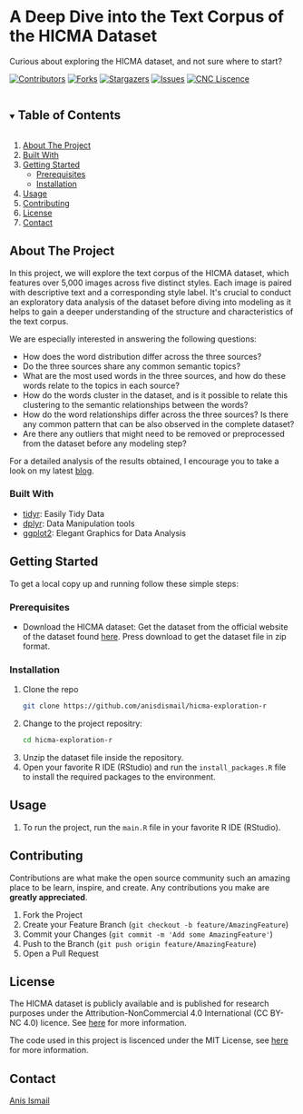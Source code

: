 # A Deep Dive into the Text Corpus of the HICMA Dataset
Curious about exploring the HICMA dataset, and not sure where to start? 
<!-- PROJECT SHIELDS -->
[![Contributors][contributors-shield]][contributors-url]
[![Forks][forks-shield]][forks-url]
[![Stargazers][stars-shield]][stars-url]
[![Issues][issues-shield]][issues-url]
[![CNC Liscence][license-shield]][license-url]

<!-- TABLE OF CONTENTS -->
<details open="open">
  <summary><h2 style="display: inline-block">Table of Contents</h2></summary>
  <ol>
    <li>
      <a href="#about-the-project">About The Project</a>
      </li>
     <li> <a href="#built-with">Built With</a>
    </li>
    <li>
      <a href="#getting-started">Getting Started</a>
      <ul>
        <li><a href="#prerequisites">Prerequisites</a></li>
        <li><a href="#installation">Installation</a></li>
      </ul>
    </li>
    <li><a href="#usage">Usage</a></li>
    <li><a href="#contributing">Contributing</a></li>
   <li><a href="#license">License</a></li>
    <li><a href="#contact">Contact</a></li>
  </ol>
</details>



<!-- ABOUT THE PROJECT -->
## About The Project
In this project, we will explore the text corpus of the HICMA dataset, which features over 5,000 images across five distinct styles. Each image is paired with descriptive text and a corresponding style label. It's crucial to conduct an exploratory data analysis of the dataset before diving into modeling as it helps to gain a deeper understanding of the structure and characteristics of the text corpus.

We are especially interested in answering the following questions:

- How does the word distribution differ across the three sources?
- Do the three sources share any common semantic topics?
- What are the most used words in the three sources, and how do these words relate to the topics in each source?
- How do the words cluster in the dataset, and is it possible to relate this clustering to the semantic relationships between the words?
- How do the word relationships differ across the three sources? Is there any common pattern that can be also observed in the complete dataset?
- Are there any outliers that might need to be removed or preprocessed from the dataset before any modeling step?

For a detailed analysis of the results obtained, I encourage you to take a look on my latest [blog](https://anisdismail.com/posts/hicma_exploration/). 

### Built With

* [tidyr](https://CRAN.R-project.org/package=tidyr): Easily Tidy Data 
* [dplyr](https://CRAN.R-project.org/package=dplyr): Data Manipulation tools 
* [ggplot2](http://ggplot2.org): Elegant Graphics for Data Analysis

## Getting Started

To get a local copy up and running follow these simple steps:

### Prerequisites
- Download the HICMA dataset: Get the dataset from the official website of the dataset found [here](https://hicma.net/dataset.html). Press download to get the dataset file in zip format. 

### Installation

1. Clone the repo
   ```sh
   git clone https://github.com/anisdismail/hicma-exploration-r
   ```
2. Change to the project repositry:
   ```sh
   cd hicma-exploration-r

   ```
3. Unzip the dataset file inside the repository.
4. Open your favorite R IDE (RStudio) and run the `install_packages.R` file to install the required packages to the environment.

## Usage

1. To run the project, run the `main.R` file in your favorite R IDE (RStudio).

<!-- CONTRIBUTING -->
## Contributing

Contributions are what make the open source community such an amazing place to be learn, inspire, and create. Any contributions you make are **greatly appreciated**.

1. Fork the Project
2. Create your Feature Branch (`git checkout -b feature/AmazingFeature`)
3. Commit your Changes (`git commit -m 'Add some AmazingFeature'`)
4. Push to the Branch (`git push origin feature/AmazingFeature`)
5. Open a Pull Request

<!--LICENSE -->
## License

The HICMA dataset is publicly available and is published for research purposes under the Attribution-NonCommercial 4.0 International (CC BY-NC 4.0) licence. See [here](https://github.com/anisdismail/HICMA-benchmark/blob/main/LICENSE) for more information. 

The code used in this project is liscenced under the MIT License, see [here](https://github.com/anisdismail/hicma-exploration-r/blob/main/LICENSE) for more information. 


<!-- CONTACT -->
## Contact

[Anis Ismail](https://linkedin.com/in/anisdimail)



<!-- MARKDOWN LINKS & IMAGES -->
[contributors-shield]: https://img.shields.io/github/contributors/anisdismail/hicma-exploration-r.svg?style=for-the-badge
[contributors-url]: https://github.com/anisdismail/hicma-exploration-r/graphs/contributors
[forks-shield]: https://img.shields.io/github/forks/anisdismail/hicma-exploration-r.svg?style=for-the-badge
[forks-url]: https://github.com/anisdismail/hicma-exploration-r/network/members
[stars-shield]: https://img.shields.io/github/stars/anisdismail/hicma-exploration-r.svg?style=for-the-badge
[stars-url]: https://github.com/anisdismail/hicma-exploration-r/stargazers
[issues-shield]: https://img.shields.io/github/issues/anisdismail/hicma-exploration-r.svg?style=for-the-badge
[issues-url]: https://github.com/anisdismail/hicma-exploration-r/issues
[license-shield]: https://img.shields.io/badge/license-CC--BY--NC--4.0-green?style=for-the-badge
[license-url]: https://github.com/anisdismail/hicma-exploration-r/LICENSE
